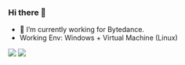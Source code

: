### Hi there 👋 

<!--
**w93163red/w93163red** is a ✨ _special_ ✨ repository because its `README.md` (this file) appears on your GitHub profile.

Here are some ideas to get you started:

- 🔭 I’m currently working on ...
- 🌱 I’m currently learning ...
- 👯 I’m looking to collaborate on ...
- 🤔 I’m looking for help with ...
- 💬 Ask me about ...
- 📫 How to reach me: ...
- 😄 Pronouns: ...
- ⚡ Fun fact: ...
-->

- 🔭 I’m currently working for Bytedance.
- Working Env: Windows + Virtual Machine (Linux)

<img  src="https://github-readme-stats.vercel.app/api?username=w93163red&show_icons=true&theme=tokyonight&icon_color=6392DF">
<img src="https://github-profile-trophy.vercel.app/?username=w93163red&theme=onedark">
